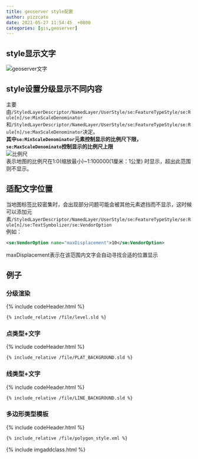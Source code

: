 ```yaml
---
title: geoserver style配置
author: pizzcato
date: 2021-05-27 11:54:45  +0800
categories: [gis,geoserver]
---
```


## style显示文字

![geoserver文字](https://i.loli.net/2021/05/27/sjLFauIvcZoVThB.png)

## style设置分级显示不同内容

主要由`/StyledLayerDescriptor/NamedLayer/UserStyle/se:FeatureTypeStyle/se:Rule[n]/se:MinScaleDenominator`和`/StyledLayerDescriptor/NamedLayer/UserStyle/se:FeatureTypeStyle/se:Rule[n]/se:MaxScaleDenominator`决定。  
**其中`se:MinScaleDenominator`元素控制显示的比例尺下限，`se:MaxScaleDenominato`控制显示的比例尺上限**  
![比例尺](https://i.loli.net/2021/05/27/liaw37eDIpCxJ8P.png)  
表示地图的比例尺在1:0(缩放最小)~1:100000(1厘米：1公里) 时显示，超出此范围则不显示。  

## 适配文字位置  

当地图标签比较密集时，会出现部分问题可能会被其他元素遮挡而不显示，这时候可以添加元素`/StyledLayerDescriptor/NamedLayer/UserStyle/se:FeatureTypeStyle/se:Rule[n]/se:TextSymbolizer/se:VendorOption`  
例如：
  
```xml
<se:VendorOption name="maxDisplacement">10</se:VendorOption>
```  

maxDisplacement表示在该范围内文字会自动寻找合适的位置显示  

## 例子

### 分级渲染

{% include codeHeader.html %}

```xml
{% include_relative /file/level.sld %}
```

### 点类型+文字  

{% include codeHeader.html %}

```xml
{% include_relative /file/PLAT_BACKGROUND.sld %}
```  

### 线类型+文字

{% include codeHeader.html %}

```xml
{% include_relative /file/LINE_BACKGROUND.sld %}
```  

### 多边形类型模板  

{% include codeHeader.html %}

```xml
{% include_relative /file/polygon_style.xml %}
```  

{% include imgaddclass.html %}